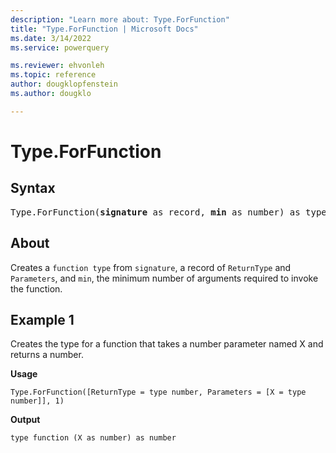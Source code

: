 ```yaml
---
description: "Learn more about: Type.ForFunction"
title: "Type.ForFunction | Microsoft Docs"
ms.date: 3/14/2022
ms.service: powerquery

ms.reviewer: ehvonleh
ms.topic: reference
author: dougklopfenstein
ms.author: dougklo

---
```

# Type.ForFunction

## Syntax

<pre>
Type.ForFunction(<b>signature</b> as record, <b>min</b> as number) as type
</pre>

## About

Creates a `function type` from `signature`, a record of `ReturnType` and `Parameters`, and `min`, the minimum number of arguments required to invoke the function.

## Example 1

Creates the type for a function that takes a number parameter named X and returns a number.

**Usage**

```powerquery-m
Type.ForFunction([ReturnType = type number, Parameters = [X = type number]], 1)
```

**Output**

`type function (X as number) as number`
